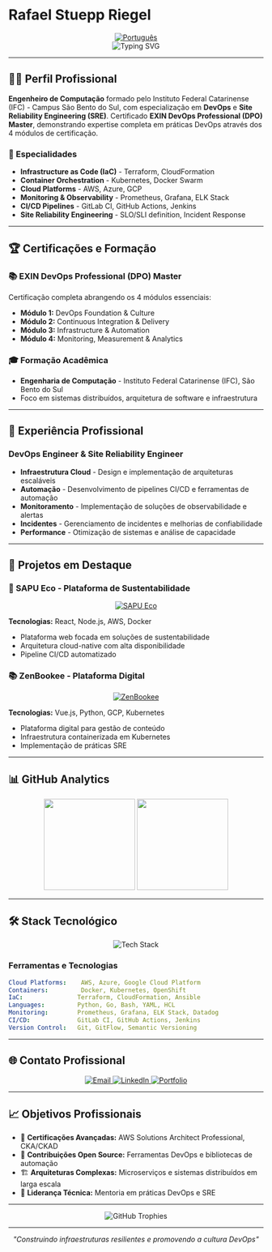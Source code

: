 # Rafael Stuepp Riegel

<div align="center">
  <a href="README-pt.md">
    <img src="https://img.shields.io/badge/Language-Português-blue" alt="Português" />
  </a>
</div>

<div align="center">
  <img src="https://readme-typing-svg.herokuapp.com?font=Fira+Code&size=28&duration=3000&pause=1000&color=2E86C1&center=true&vCenter=true&width=940&lines=Computer+Engineering+Graduate+%7C+IFC+SBS;EXIN+DPO+Master+Certified;DevOps+%26+SRE+Specialist;Cloud+Infrastructure+Expert" alt="Typing SVG" />
</div>

---

## 👨‍💻 Perfil Profissional

**Engenheiro de Computação** formado pelo Instituto Federal Catarinense (IFC) - Campus São Bento do Sul, com especialização em **DevOps** e **Site Reliability Engineering (SRE)**. Certificado **EXIN DevOps Professional (DPO) Master**, demonstrando expertise completa em práticas DevOps através dos 4 módulos de certificação.

### 🎯 Especialidades
- **Infrastructure as Code (IaC)** - Terraform, CloudFormation
- **Container Orchestration** - Kubernetes, Docker Swarm
- **Cloud Platforms** - AWS, Azure, GCP
- **Monitoring & Observability** - Prometheus, Grafana, ELK Stack
- **CI/CD Pipelines** - GitLab CI, GitHub Actions, Jenkins
- **Site Reliability Engineering** - SLO/SLI definition, Incident Response

---

## 🏆 Certificações e Formação

### 📚 EXIN DevOps Professional (DPO) Master
Certificação completa abrangendo os 4 módulos essenciais:
- **Módulo 1:** DevOps Foundation & Culture
- **Módulo 2:** Continuous Integration & Delivery
- **Módulo 3:** Infrastructure & Automation
- **Módulo 4:** Monitoring, Measurement & Analytics

### 🎓 Formação Acadêmica
- **Engenharia de Computação** - Instituto Federal Catarinense (IFC), São Bento do Sul
- Foco em sistemas distribuídos, arquitetura de software e infraestrutura

---

## 💼 Experiência Profissional

### DevOps Engineer & Site Reliability Engineer
- **Infraestrutura Cloud** - Design e implementação de arquiteturas escaláveis
- **Automação** - Desenvolvimento de pipelines CI/CD e ferramentas de automação
- **Monitoramento** - Implementação de soluções de observabilidade e alertas
- **Incidentes** - Gerenciamento de incidentes e melhorias de confiabilidade
- **Performance** - Otimização de sistemas e análise de capacidade

---

## 🚀 Projetos em Destaque

### 🌱 SAPU Eco - Plataforma de Sustentabilidade
<div align="center">
  <a href="https://sapu.eco.br" target="_blank">
    <img src="https://img.shields.io/badge/🌐_Visitar_Site-sapu.eco.br-28a745?style=for-the-badge" alt="SAPU Eco" />
  </a>
</div>

**Tecnologias:** React, Node.js, AWS, Docker
- Plataforma web focada em soluções de sustentabilidade
- Arquitetura cloud-native com alta disponibilidade
- Pipeline CI/CD automatizado

### 📚 ZenBookee - Plataforma Digital
<div align="center">
  <a href="https://zenbookee.com.br" target="_blank">
    <img src="https://img.shields.io/badge/🌐_Visitar_Site-zenbookee.com.br-007acc?style=for-the-badge" alt="ZenBookee" />
  </a>
</div>

**Tecnologias:** Vue.js, Python, GCP, Kubernetes
- Plataforma digital para gestão de conteúdo
- Infraestrutura containerizada em Kubernetes
- Implementação de práticas SRE

---

## 📊 GitHub Analytics

<div align="center">
  <img height="180em" src="https://github-readme-stats.vercel.app/api?username=faelsriegel&show_icons=true&theme=github_dark&include_all_commits=true&count_private=true&border_color=2E86C1" />
  <img height="180em" src="https://github-readme-stats.vercel.app/api/top-langs/?username=faelsriegel&layout=compact&langs_count=12&theme=github_dark&border_color=2E86C1" />
</div>

---

## 🛠️ Stack Tecnológico

<div align="center">
  <img src="https://skillicons.dev/icons?i=kubernetes,docker,aws,gcp,azure,terraform,ansible,python,golang,git,linux,prometheus,grafana,jenkins,gitlab" alt="Tech Stack" />
</div>

### Ferramentas e Tecnologias
```yaml
Cloud Platforms:    AWS, Azure, Google Cloud Platform
Containers:         Docker, Kubernetes, OpenShift
IaC:               Terraform, CloudFormation, Ansible
Languages:         Python, Go, Bash, YAML, HCL
Monitoring:        Prometheus, Grafana, ELK Stack, Datadog
CI/CD:             GitLab CI, GitHub Actions, Jenkins
Version Control:   Git, GitFlow, Semantic Versioning
```

---

## 🌐 Contato Profissional

<div align="center">
  <a href="mailto:rafaelstuepp@gmail.com">
    <img src="https://img.shields.io/badge/Email-0078D4?style=for-the-badge&logo=microsoft-outlook&logoColor=white" alt="Email" />
  </a>
  <a href="https://www.linkedin.com/in/rafael-stuepp-riegel">
    <img src="https://img.shields.io/badge/LinkedIn-0A66C2?style=for-the-badge&logo=linkedin&logoColor=white" alt="LinkedIn" />
  </a>
  <a href="https://beacons.ai/faelsriegel">
    <img src="https://img.shields.io/badge/Portfolio-000000?style=for-the-badge&logo=about-dot-me&logoColor=white" alt="Portfolio" />
  </a>
</div>

---

## 📈 Objetivos Profissionais

- 🎯 **Certificações Avançadas:** AWS Solutions Architect Professional, CKA/CKAD
- 🔄 **Contribuições Open Source:** Ferramentas DevOps e bibliotecas de automação
- 🏗️ **Arquiteturas Complexas:** Microserviços e sistemas distribuídos em larga escala
- 🌟 **Liderança Técnica:** Mentoria em práticas DevOps e SRE

---

<div align="center">
  <img src="https://github-profile-trophy.vercel.app/?username=faelsriegel&theme=algolia&no-frame=true&no-bg=false&row=1&column=7" alt="GitHub Trophies" />
</div>

---

<div align="center">
  <em>"Construindo infraestruturas resilientes e promovendo a cultura DevOps"</em>
</div>
